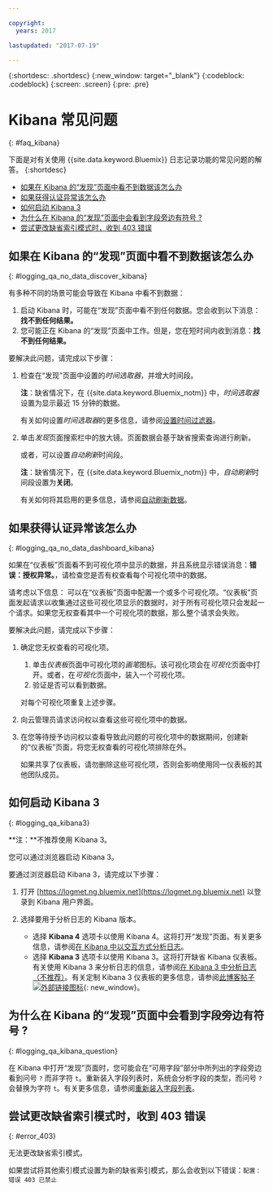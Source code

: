 ```yaml
---

copyright:
  years: 2017

lastupdated: "2017-07-19"

---
```



{:shortdesc: .shortdesc}
{:new_window: target="_blank"}
{:codeblock: .codeblock}
{:screen: .screen}
{:pre: .pre}


# Kibana 常见问题
{: #faq_kibana}

下面是对有关使用 {{site.data.keyword.Bluemix}} 日志记录功能的常见问题的解答。
{:shortdesc}

* [如果在 Kibana 的“发现”页面中看不到数据该怎么办](/docs/services/CloudLogAnalysis/qa/faq_kibana.html##logging_qa_no_data_discover_kibana)
* [如果获得认证异常该怎么办](/docs/services/CloudLogAnalysis/qa/faq_kibana.html##logging_qa_no_data_dashboard_kibana)
* [如何启动 Kibana 3](/docs/services/CloudLogAnalysis/qa/faq_kibana.html##logging_qa_kibana3)
* [为什么在 Kibana 的“发现”页面中会看到字段旁边有符号 ?](/docs/services/CloudLogAnalysis/qa/faq_kibana.html##logging_qa_kibana_question)
* [尝试更改缺省索引模式时，收到 403 错误](/docs/services/CloudLogAnalysis/qa/faq_kibana.html#error_403)

## 如果在 Kibana 的“发现”页面中看不到数据该怎么办
{: #logging_qa_no_data_discover_kibana}

有多种不同的场景可能会导致在 Kibana 中看不到数据：

1. 启动 Kibana 时，可能在“发现”页面中看不到任何数据。您会收到以下消息：**找不到任何结果。** 
2. 您可能正在 Kibana 的“发现”页面中工作。但是，您在短时间内收到消息：**找不到任何结果。**

要解决此问题，请完成以下步骤：

1. 检查在“发现”页面中设置的*时间选取器*，并增大时间段。 

    **注**：缺省情况下，在 {{site.data.keyword.Bluemix_notm}} 中，*时间选取器*设置为显示最近 15 分钟的数据。

    有关如何设置*时间选取器*的更多信息，请参阅[设置时间过滤器](/docs/services/CloudLogAnalysis/kibana/filter_logs.html#set_time_filter)。
       
2. 单击*发现*页面搜索栏中的放大镜。页面数据会基于缺省搜索查询进行刷新。

    或者，可以设置*自动刷新*时间段。

    **注**：缺省情况下，在 {{site.data.keyword.Bluemix_notm}} 中，*自动刷新*时间段设置为**关闭**。
    
    有关如何将其启用的更多信息，请参阅[自动刷新数据](/docs/services/CloudLogAnalysis/kibana/analize_logs_interactively.html#discover_view_refresh_interval)。



## 如果获得认证异常该怎么办
{: #logging_qa_no_data_dashboard_kibana}

如果在“仪表板”页面看不到可视化项中显示的数据，并且系统显示错误消息：**错误：授权异常。**，请检查您是否有权查看每个可视化项中的数据。

请考虑以下信息：
可以在“仪表板”页面中配置一个或多个可视化项。“仪表板”页面发起请求以收集通过这些可视化项显示的数据时，对于所有可视化项只会发起一个请求。如果您无权查看其中一个可视化项的数据，那么整个请求会失败。

要解决此问题，请完成以下步骤：

1. 确定您无权查看的可视化项。

    1. 单击*仪表板*页面中可视化项的*画笔*图标。该可视化项会在*可视化*页面中打开。或者，在*可视化*页面中，装入一个可视化项。 
    2. 验证是否可以看到数据。
    
    对每个可视化项重复上述步骤。

2. 向云管理员请求访问权以查看这些可视化项中的数据。

3. 在您等待授予访问权以查看导致此问题的可视化项中的数据期间，创建新的“仪表板”页面，将您无权查看的可视化项排除在外。 

    如果共享了仪表板，请勿删除这些可视化项，否则会影响使用同一仪表板的其他团队成员。

## 如何启动 Kibana 3
{: #logging_qa_kibana3}

**注：**不推荐使用 Kibana 3。

您可以通过浏览器启动 Kibana 3。

要通过浏览器启动 Kibana 3，请完成以下步骤：

1. 打开 [https://logmet.ng.bluemix.net](https://logmet.ng.bluemix.net) 以登录到 Kibana 用户界面。
    
2. 选择要用于分析日志的 Kibana 版本。
    * 选择 **Kibana 4** 选项卡以使用 Kibana 4。这将打开“发现”页面。有关更多信息，请参阅[在 Kibana 中以交互方式分析日志](/docs/services/CloudLogAnalysis/qa/faq_kibana.html#logging_kibana_analize_logs_interactively.html#kibana_analize_logs_interactively)。
    * 选择 **Kibana 3** 选项卡以使用 Kibana 3。这将打开缺省 Kibana 仪表板。有关使用 Kibana 3 来分析日志的信息，请参阅[在 Kibana 3 中分析日志（不推荐）](docs/monitor_log/kibana3/logging_view_kibana3.html#analyzing_logs_Kibana3)。有关定制 Kibana 3 仪表板的更多信息，请参阅[此博客帖子 ![外部链接图标](../../../icons/launch-glyph.svg "外部链接图标")](https://www.ibm.com/blogs/bluemix/2015/09/creating-custom-kibana-dashboard-in-bluemix/ "外部链接图标"){: new_window}。
     

## 为什么在 Kibana 的“发现”页面中会看到字段旁边有符号 ?
{: #logging_qa_kibana_question}

在 Kibana 中打开“发现”页面时，您可能会在“可用字段”部分中所列出的字段旁边看到问号 `?` 而非字符 `t`。重新装入字段列表时，系统会分析字段的类型，而问号 `?` 会替换为字符 `t`。有关更多信息，请参阅[重新装入字段列表](/docs/services/CloudLogAnalysis/kibana/analize_logs_interactively.html#discover_view_reload_fields)。


## 尝试更改缺省索引模式时，收到 403 错误
{: #error_403}

无法更改缺省索引模式。 

如果尝试将其他索引模式设置为新的缺省索引模式，那么会收到以下错误：`配置：错误 403 已禁止`


